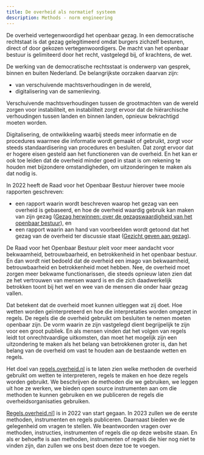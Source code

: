 ```yaml
---
title: De overheid als normatief systeem
description: Methods - norm engineering
---
```

De overheid vertegenwoordigd het openbaar gezag. In een democratische rechtstaat is dat gezag gelegitimeerd omdat burgers zichzelf besturen, direct of door gekozen vertegenwoordigers. De macht van het openbaar bestuur is gelimiteerd door het recht, vastgelegd bij, of krachtens, de wet.

De werking van de democratische rechtsstaat is onderwerp van gesprek, binnen en buiten Nederland. De belangrijkste oorzaken daarvan zijn:

- van verschuivende machtsverhoudingen in de wereld,
- digitalisering van de samenleving.

Verschuivende machtsverhoudingen tussen de grootmachten van de wereld zorgen voor instabiliteit, en instabiliteit zorgt ervoor dat de hiërarchische verhoudingen tussen landen en binnen landen, opnieuw bekrachtigd moeten worden.

Digitalisering, de ontwikkeling waarbij steeds meer informatie en de procedures waarmee die informatie wordt gemaakt of gebruikt, zorgt voor steeds standaardisering van procedures en besluiten. Dat zorgt ervoor dat er hogere eisen gesteld aan het functioneren van de overheid. En het kan er ook toe leiden dat de overheid minder goed in staat is om rekening te houden met bijzondere omstandigheden, om uitzonderingen te maken als dat nodig is.

In 2022 heeft de Raad voor het Openbaar Bestuur hierover twee mooie rapporten geschreven:

- een rapport waarin wordt beschreven waarop het gezag van een overheid is gebaseerd, en hoe de overheid waardig gebruik kan maken van zijn gezag ([Gezag herwinnen: over de gezagswaardigheid van het openbaar bestuur](https://www.raadopenbaarbestuur.nl/publicaties/democratie-algemeen/nieuws/2022/11/28/de-verschillende-belevingswerelden-van-burgers-en-overheden)), en
- een rapport waarin aan hand van voorbeelden wordt getoond dat het gezag van de overheid ter discussie staat ([Gezicht geven aan gezag](https://www.raadopenbaarbestuur.nl/publicaties/democratie-algemeen/nieuws/2022/11/10/overheid-moet-gezag-herwinnen)).

De Raad voor het Openbaar Bestuur pleit voor meer aandacht voor bekwaamheid, betrouwbaarheid, en betrokkenheid in het openbaar bestuur. En dan wordt niet bedoeld dat de overheid een imago van bekwaamheid, betrouwbaarheid en betrokkenheid moet hebben. Nee, de overheid moet zorgen meer bekwame functionarissen, die steeds opnieuw laten zien dat ze het vertrouwen van mensen waard is en die zich daadwerkelijk betrokken toont bij het wel en wee van de mensen die onder haar gezag vallen.

Dat betekent dat de overheid moet kunnen uitleggen wat zij doet. Hoe wetten worden geïnterpreteerd en hoe die interpretaties worden omgezet in regels. De regels die de overheid gebruikt om besluiten te nemen moeten openbaar zijn. De vorm waarin ze zijn vastgelegd dient begrijpelijk te zijn voor een groot publiek. En als mensen vinden dat het volgen van regels leidt tot onrechtvaardige uitkomsten, dan moet het mogelijk zijn een uitzondering te maken als het belang van betrokkenen groter is, dan het belang van de overheid om vast te houden aan de bestaande wetten en regels.

Het doel van [regels.overheid.nl](https://regels.overheid.nl) is te laten zien welke methoden de overheid gebruikt om wetten te interpreteren, regels te maken en hoe deze regels worden gebruikt. We beschrijven de methoden die we gebruiken, we leggen uit hoe ze werken, we bieden open source instrumenten aan om die methoden te kunnen gebruiken en we publiceren de regels die overheidsorganisaties gebruiken.

[Regels.overheid.nl](https://regels.overheid.nl)] is in 2022 van start gegaan. In 2023 zullen we de eerste methoden, instrumenten en regels publiceren. Daarnaast bieden we de gelegenheid om vragen te stellen. We beantwoorden vragen over methoden, instructies, instrumenten of regels die op deze website staan. En als er behoefte is aan methoden, instrumenten of regels die hier nog niet te vinden zijn, dan zullen we ons best doen deze toe te voegen.


